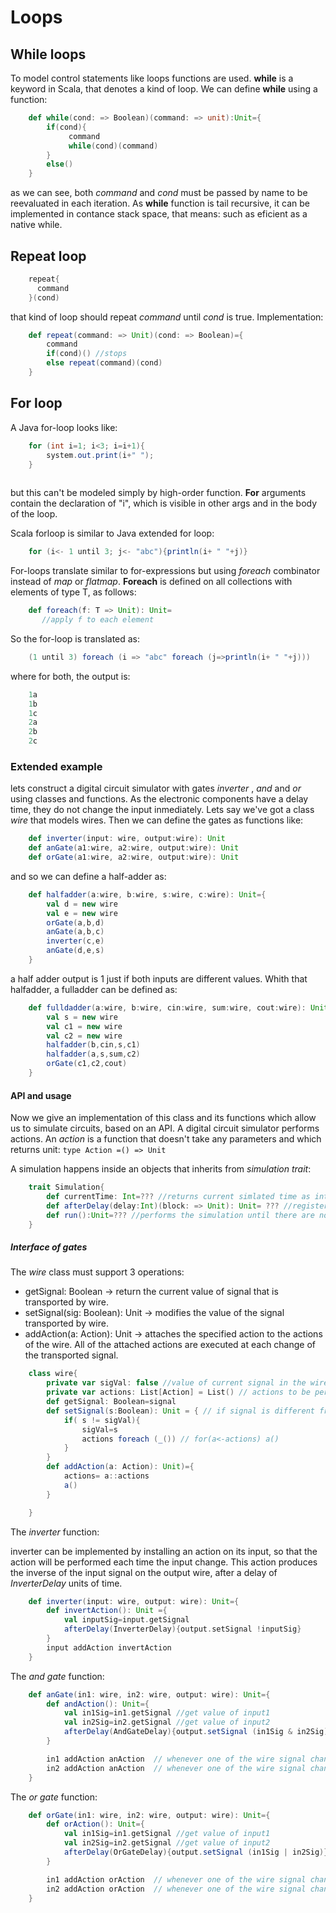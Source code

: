 # Loops

## While loops
To model control statements like loops functions are used. **while** is a keyword in Scala, that denotes a kind of loop. We can define **while** using a function:

```scala
	def while(cond: => Boolean)(command: => unit):Unit={
		if(cond){
		     command
		     while(cond)(command)		
		}
		else()
	}
```

as we can see, both *command* and *cond* must be passed by name to be reevaluated in each iteration. As **while** function is tail recursive, it can be implemented in contance stack space, that means: such as eficient as a native while. 

## Repeat loop

```scala
	repeat{
	  command
	}(cond)
```

that kind of loop should repeat *command* until *cond* is true. 
Implementation:

```scala
	def repeat(command: => Unit)(cond: => Boolean)={
		command
		if(cond)() //stops
		else repeat(command)(cond)
	}
```

## For loop

A Java for-loop looks like:

```java
	for (int i=1; i<3; i=i+1){
		system.out.print(i+" ");
	}
	
```

but this can't be modeled simply by high-order function. **For** arguments contain the declaration of "i",  which is visible in other args and in the body of the loop. 

Scala forloop is similar to Java extended for loop:

```scala
	for (i<- 1 until 3; j<- "abc"){println(i+ " "+j)}
```

For-loops translate similar to for-expressions but using *foreach* combinator instead of *map* or *flatmap*. **Foreach** is defined on all collections with elements of type T, as follows:

```scala
	def foreach(f: T => Unit): Unit=
	   //apply f to each element
```

So the for-loop is translated as:

```scala
	(1 until 3) foreach (i => "abc" foreach (j=>println(i+ " "+j)))
```

where for both, the output is: 

```scala
	1a
	1b
	1c
	2a
	2b
	2c
```

### Extended example

lets construct a digital circuit simulator with gates *inverter* , *and* and *or* using classes and functions. As the electronic components have a delay time, they do not change the input inmediately. 
Lets say we've got a class *wire* that models wires. Then we can define the gates as functions like:

```scala
	def inverter(input: wire, output:wire): Unit
	def anGate(a1:wire, a2:wire, output:wire): Unit
	def orGate(a1:wire, a2:wire, output:wire): Unit
``` 

and so we can define a half-adder as:

```scala
	def halfadder(a:wire, b:wire, s:wire, c:wire): Unit={
		val d = new wire
		val e = new wire
		orGate(a,b,d)
		anGate(a,b,c)
		inverter(c,e)
		anGate(d,e,s)
	}
```

a half adder output is 1 just if both inputs are different values. Whith that halfadder, a fulladder can be defined as:

```scala
	def fulldadder(a:wire, b:wire, cin:wire, sum:wire, cout:wire): Unit={
		val s = new wire
		val c1 = new wire
		val c2 = new wire
		halfadder(b,cin,s,c1)
		halfadder(a,s,sum,c2)
		orGate(c1,c2,cout)
	}
```


#### API and usage

Now we give an implementation of this class and its functions which allow us to simulate circuits, based on an API. A digital circuit simulator performs actions. An *action* is a function that doesn't take any parameters and which returns unit: `type Action =() => Unit`

A simulation happens inside an objects that inherits from *simulation trait*: 

```scala
	trait Simulation{
		def currentTime: Int=??? //returns current simlated time as integer
		def afterDelay(delay:Int)(block: => Unit): Unit= ??? //register block of statements to be performed as action after delay 
		def run():Unit=??? //performs the simulation until there are no more actions	
	}
```

##### Interface of gates

The *wire* class must support 3 operations: 

- getSignal: Boolean -> return the current value of signal that is transported by wire.
- setSignal(sig: Boolean): Unit -> modifies the value of the signal transported by wire.
- addAction(a: Action): Unit -> attaches the specified action to the actions of the wire. All of the attached actions are executed at each change of the transported signal. 

```scala
	class wire{
		private var sigVal: false //value of current signal in the wire
		private var actions: List[Action] = List() // actions to be performed when signal change
		def getSignal: Boolean=signal
		def setSignal(s:Boolean): Unit = { // if signal is different from the old one, signal is updated and actions excuted
			if( s != sigVal){
				sigVal=s
				actions foreach (_()) // for(a<-actions) a()
			}
		}
		def addAction(a: Action): Unit)={
			actions= a::actions
			a() 
		}

	}
```

The *inverter* function:

inverter can be implemented by installing an action on its input, so that the action will be performed each time the input change. This action produces the inverse of the input signal on the output wire, after a delay of *InverterDelay* units of time.

```scala
	def inverter(input: wire, output: wire): Unit={
		def invertAction(): Unit ={
			val inputSig=input.getSignal
			afterDelay(InverterDelay){output.setSignal !inputSig}
		}
		input addAction invertAction	
	}	
```

The *and gate* function:

```scala
	def anGate(in1: wire, in2: wire, output: wire): Unit={
		def andAction(): Unit={
			val in1Sig=in1.getSignal //get value of input1
			val in2Sig=in2.getSignal //get value of input2
			afterDelay(AndGateDelay){output.setSignal (in1Sig & in2Sig)}		
		}

		in1 addAction anAction	// whenever one of the wire signal changes the output signal will be recomputed
		in2 addAction anAction	// whenever one of the wire signal changes the output signal will be recomputed	
	}	
```

The *or gate* function:

```scala
	def orGate(in1: wire, in2: wire, output: wire): Unit={
		def orAction(): Unit={
			val in1Sig=in1.getSignal //get value of input1
			val in2Sig=in2.getSignal //get value of input2
			afterDelay(OrGateDelay){output.setSignal (in1Sig | in2Sig)}		
		}

		in1 addAction orAction	// whenever one of the wire signal changes the output signal will be recomputed
		in2 addAction orAction	// whenever one of the wire signal changes the output signal will be recomputed	
	}	
```

